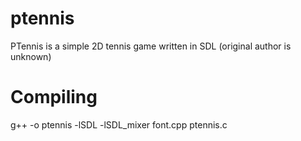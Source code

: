 # ptennis
PTennis is a simple 2D tennis game written in SDL (original author is unknown)

# Compiling
g++ -o ptennis -lSDL -lSDL_mixer font.cpp ptennis.c
